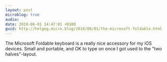 ```yaml
---
layout: post
microblog: true
audio: 
date: 2018-06-01 14:47:01 +0100
guid: http://helgeg.micro.blog/2018/06/01/the-microsoft-foldable.html
---
```

The Microsoft Foldable keyboard is a really nice accessory for my iOS devices. Small and portable, and OK to type on once I got used to the "two halves"-layout.

